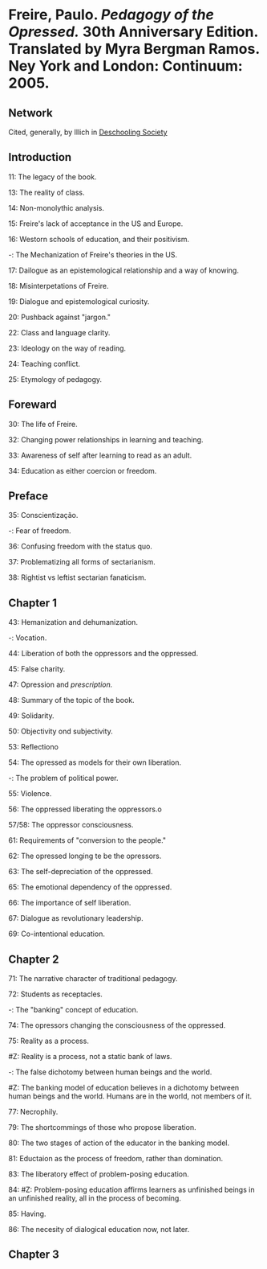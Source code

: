 # Freire, Paulo. *Pedagogy of the Opressed.* 30th Anniversary Edition. Translated by Myra Bergman Ramos. Ney York and London: Continuum: 2005.  

## Network

Cited, generally, by Illich in [Deschooling Society](Illich1970.md)

## Introduction  

11: The legacy of the book.  

13: The reality of class.  

14: Non-monolythic analysis.  

15: Freire's lack of acceptance in the US and Europe.  

16: Westorn schools of education, and their positivism.  

-: The Mechanization of Freire's theories in the US.  

17: Dailogue as an epistemological relationship and a way of knowing.  
 
18: Misinterpetations of Freire.  

19: Dialogue and epistemological curiosity.  

20: Pushback against "jargon."

22: Class and language clarity.  

23: Ideology on the way of reading.  
 
24: Teaching conflict.  

25: Etymology of pedagogy.  

## Foreward  

30: The life of Freire.  

32: Changing power relationships in learning and teaching.  

33: Awareness of self after learning to read as an adult.  

34: Education as either coercion or freedom.  

## Preface  

35: Conscientização.  

-: Fear of freedom.  

36: Confusing freedom with the status quo.  

37: Problematizing all forms of sectarianism.  

38: Rightist vs leftist sectarian fanaticism.  

## Chapter 1  

43: Hemanization and dehumanization.  

-: Vocation.  

44: Liberation of both the oppressors and the oppressed.  

45: False charity.  

47: Opression and *prescription.*  

48: Summary of the topic of the book.  

49: Solidarity.  

50: Objectivity ond subjectivity.  

53: Reflectiono

54: The opressed as models for their own liberation.  

-: The problem of political power.  

55: Violence.  

56: The oppressed liberating the oppressors.o

57/58: The oppressor consciousness.  

61: Requirements of "conversion to the people."  

62: The opressed longing te be the opressors.   

63: The self-depreciation of the oppressed.  

65: The emotional dependency of the oppressed.  

66: The importance of self liberation.  

67: Dialogue as revolutionary leadership.  

69: Co-intentional education.  

## Chapter 2

71: The narrative character of traditional pedagogy.  

72: Students as receptacles.  

-: The "banking" concept of education.  

74: The opressors changing the consciousness of the oppressed.  

75: Reality as a process.   

#Z: Reality is a process, not a static bank of laws.  

-: The false dichotomy between human beings and the world.  

#Z: The banking model of education believes in a dichotomy between human beings and the world. Humans are in the world, not members of it.  

77: Necrophily.  

79: The shortcommings of those who propose liberation.  

80: The two stages of action of the educator in the banking model.  

81: Eductaion as the process of freedom, rather than domination.  

83: The liberatory effect of problem-posing education.  

84: #Z: Problem-posing education affirms learners as unfinished beings in an unfinished reality, all in the process of becoming.  

85: Having.  

86: The necesity of dialogical education now, not later.  

## Chapter 3  


